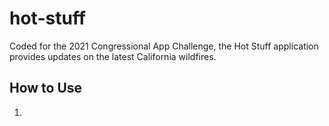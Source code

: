 # hot-stuff
Coded for the 2021 Congressional App Challenge, the Hot Stuff application provides updates on the latest California wildfires.

## How to Use

1.
